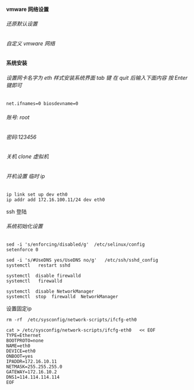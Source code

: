 ####  vmware 网络设置

###### 还原默认设置

###### 自定义 vmware 网络



#### 系统安装

###### 设置网卡名字为 eth 样式安装系统界面 tab 键 在 quit 后输入下面内容 按 Enter 键即可

```net.ifnames=0 biosdevname=0```

###### 账号: root

###### 密码:123456


###### 关机  clone  虚拟机  

###### 开机设置 临时 ip 

```
ip link set up dev eth0
ip addr add 172.16.100.11/24 dev eth0
```

ssh 登陆  


###### 系统初始化设置

```
sed -i 's/enforcing/disabled/g'  /etc/selinux/config
setenforce 0

sed -i 's/#UseDNS yes/UseDNS no/g'   /etc/ssh/sshd_config
systemctl   restart sshd

systemctl  disable firewalld
systemctl   firewalld

systemctl  disable NetworkManager
systemctl  stop  firewalld  NetworkManager
```


设置固定ip

```
rm -rf  /etc/sysconfig/network-scripts/ifcfg-eth0

cat > /etc/sysconfig/network-scripts/ifcfg-eth0   << EOF 
TYPE=Ethernet
BOOTPROTO=none
NAME=eth0
DEVICE=eth0
ONBOOT=yes
IPADDR=172.16.10.11
NETMASK=255.255.255.0
GATEWAY=172.16.10.2
DNS1=114.114.114.114
EOF




```




















